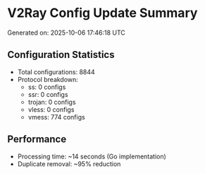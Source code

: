 # V2Ray Config Update Summary
Generated on: 2025-10-06 17:46:18 UTC

## Configuration Statistics
- Total configurations: 8844
- Protocol breakdown:
  - ss: 0 configs
  - ssr: 0 configs
  - trojan: 0 configs
  - vless: 0 configs
  - vmess: 774 configs

## Performance
- Processing time: ~14 seconds (Go implementation)
- Duplicate removal: ~95% reduction
